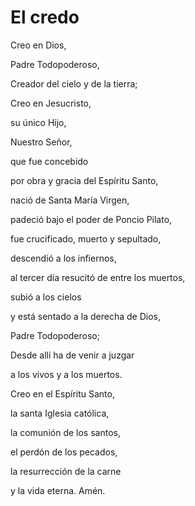 # El credo

Creo en Dios, 

Padre Todopoderoso, 

Creador del cielo y de la tierra; 

Creo en Jesucristo, 



su único Hijo,

Nuestro Señor, 

que fue concebido 

por obra y gracia del Espíritu Santo, 



nació de Santa María Virgen, 

padeció bajo el poder de Poncio Pilato, 

fue crucificado, muerto y sepultado, 

descendió a los infiernos,



al tercer día resucitó de entre los muertos, 

subió a los cielos 

y está sentado a la derecha de Dios, 

Padre Todopoderoso; 



Desde allí ha de venir a juzgar 

a los vivos y a los muertos. 

Creo en el Espíritu Santo,

la santa Iglesia católica, 



la comunión de los santos, 

el perdón de los pecados, 

la resurrección de la carne 

y la vida eterna. Amén.


